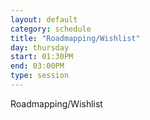 ```yaml
---
layout: default
category: schedule
title: "Roadmapping/Wishlist"
day: thursday
start: 01:30PM
end: 03:00PM
type: session
---
```


Roadmapping/Wishlist
